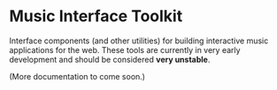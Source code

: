 # Music Interface Toolkit

Interface components (and other utilities) for building interactive music
applications for the web. These tools are currently in very early development
and should be considered **very unstable**.

(More documentation to come soon.)

